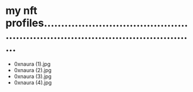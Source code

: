 # my nft profiles..................................................................................................
- 0xnaura (1).jpg
- 0xnaura (2).jpg
- 0xnaura (3).jpg
- 0xnaura (4).jpg
